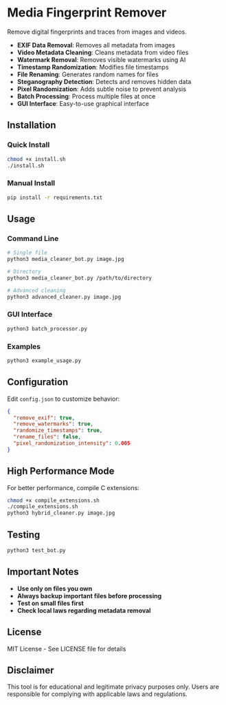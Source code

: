 # Media Fingerprint Remover

Remove digital fingerprints and traces from images and videos.

- **EXIF Data Removal**: Removes all metadata from images
- **Video Metadata Cleaning**: Cleans metadata from video files
- **Watermark Removal**: Removes visible watermarks using AI
- **Timestamp Randomization**: Modifies file timestamps
- **File Renaming**: Generates random names for files
- **Steganography Detection**: Detects and removes hidden data
- **Pixel Randomization**: Adds subtle noise to prevent analysis
- **Batch Processing**: Process multiple files at once
- **GUI Interface**: Easy-to-use graphical interface

## Installation

### Quick Install

```bash
chmod +x install.sh
./install.sh
```

### Manual Install

```bash
pip install -r requirements.txt
```

## Usage

### Command Line

```bash
# Single file
python3 media_cleaner_bot.py image.jpg

# Directory
python3 media_cleaner_bot.py /path/to/directory

# Advanced cleaning
python3 advanced_cleaner.py image.jpg
```

### GUI Interface

```bash
python3 batch_processor.py
```

### Examples

```bash
python3 example_usage.py
```

## Configuration

Edit `config.json` to customize behavior:

```json
{
  "remove_exif": true,
  "remove_watermarks": true,
  "randomize_timestamps": true,
  "rename_files": false,
  "pixel_randomization_intensity": 0.005
}
```

## High Performance Mode

For better performance, compile C extensions:

```bash
chmod +x compile_extensions.sh
./compile_extensions.sh
python3 hybrid_cleaner.py image.jpg
```

## Testing

```bash
python3 test_bot.py
```

## Important Notes

- **Use only on files you own**
- **Always backup important files before processing**
- **Test on small files first**
- **Check local laws regarding metadata removal**

## License

MIT License - See LICENSE file for details

## Disclaimer

This tool is for educational and legitimate privacy purposes only. Users are responsible for complying with applicable laws and regulations.
